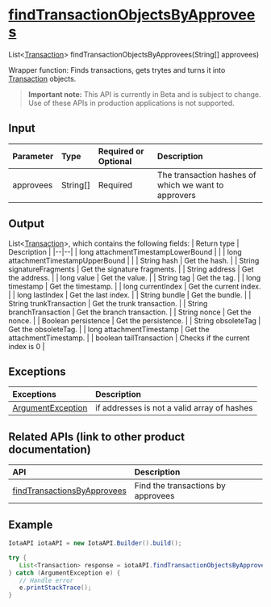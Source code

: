 
# [findTransactionObjectsByApprovees](https://github.com/iotaledger/iota-java/blob/master/jota/src/main/java/org/iota/jota/IotaAPI.java#L516)
 List<[Transaction](https://github.com/iotaledger/iota-java/blob/master/jota/src/main/java/org/iota/jota/model/Transaction.java)> findTransactionObjectsByApprovees(String[] approvees)

Wrapper function: Finds transactions, gets trytes and turns it into [Transaction](https://github.com/iotaledger/iota-java/blob/master/jota/src/main/java/org/iota/jota/model/Transaction.java) objects.
> **Important note:** This API is currently in Beta and is subject to change. Use of these APIs in production applications is not supported.

## Input
| Parameter       | Type | Required or Optional | Description |
|:---------------|:--------|:--------| :--------|
| approvees | String[] | Required | The transaction hashes of which we want to approvers |
    
## Output
List<[Transaction](https://github.com/iotaledger/iota-java/blob/master/jota/src/main/java/org/iota/jota/model/Transaction.java)>, which contains the following fields:
| Return type | Description |
|--|--|
| long attachmentTimestampLowerBound |  |
| long attachmentTimestampUpperBound |  |
| String hash | Get the hash. |
| String signatureFragments | Get the signature fragments. |
| String address | Get the address. |
| long value | Get the value. |
| String tag | Get the tag. |
| long timestamp | Get the timestamp. |
| long currentIndex | Get the current index. |
| long lastIndex | Get the last index. |
| String bundle | Get the bundle. |
| String trunkTransaction | Get the trunk transaction. |
| String branchTransaction | Get the branch transaction. |
| String nonce | Get the nonce. |
| Boolean persistence | Get the persistence. |
| String obsoleteTag | Get the obsoleteTag. |
| long attachmentTimestamp | Get the attachmentTimestamp. |
| boolean tailTransaction | Checks if the current index is 0 |

## Exceptions
| Exceptions     | Description |
|:---------------|:--------|
| [ArgumentException](https://github.com/iotaledger/iota-java/blob/master/jota/src/main/java/org/iota/jota/error/ArgumentException.java) | if addresses is not a valid array of hashes |

## Related APIs (link to other product documentation)
| API     | Description |
|:---------------|:--------|
| [findTransactionsByApprovees](https://github.com/iotaledger/iota-java/blob/master/jota/src/main/java/org/iota/jota/IotaAPICore.java#L304) | Find the transactions by approvees |

 ## Example
 
 ```Java
 IotaAPI iotaAPI = new IotaAPI.Builder().build();

try { 
    List<Transaction> response = iotaAPI.findTransactionObjectsByApprovees(["VKXPUUA9QIRJCIPIOGOWCLTDHNPAM99NYWPKOCVDKJVES9EWQ9TN9IMIU9GRTANLI9QMZEBGNZTOR9OVB", "FQCOXX99V9HMBAKSFKJTMDYUPKNYLGFE9LAJMRFQIGTOQNGXWEXVGALCEHHTC9LFTQY9IRJWLZZFFAGUN"]);
} catch (ArgumentException e) { 
    // Handle error
    e.printStackTrace(); 
}
 ```
